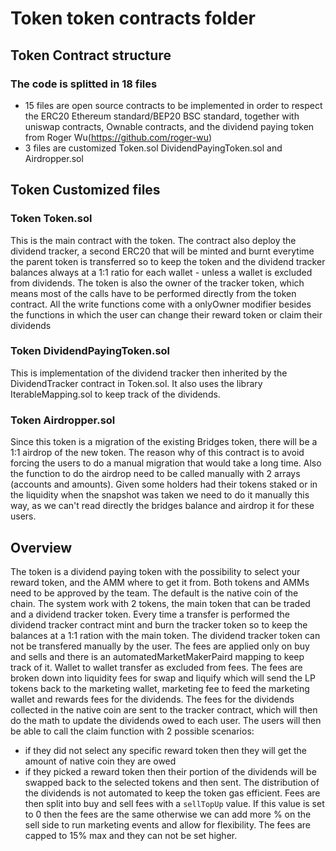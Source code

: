 # Token token contracts folder

## Token Contract structure

### The code is splitted in 18 files

* 15 files are open source contracts to be implemented in order to respect the ERC20 Ethereum standard/BEP20 BSC standard, together with uniswap contracts, Ownable contracts, and the dividend paying token from Roger Wu(https://github.com/roger-wu)
* 3 files are customized Token.sol DividendPayingToken.sol and Airdropper.sol

## Token Customized files

### Token Token.sol

This is the main contract with the token. The contract also deploy the dividend tracker, a second ERC20 that will be minted and burnt everytime the parent token is transferred so to keep the token and the dividend tracker balances always at a 1:1 ratio for each wallet - unless a wallet is excluded from dividends.
The token is also the owner of the tracker token, which means most of the calls have to be performed directly from the token contract.
All the write functions come with a onlyOwner modifier besides the functions in which the user can change their reward token or claim their dividends

### Token DividendPayingToken.sol

This is implementation of the dividend tracker then inherited by the DividendTracker contract in Token.sol. It also uses the library IterableMapping.sol to keep track of the dividends.

### Token Airdropper.sol

Since this token is a migration of the existing Bridges token, there will be a 1:1 airdrop of the new token. The reason why of this contract is to avoid forcing the users to do a manual migration that would take a long time. Also the function to do the airdrop need to be called manually with 2 arrays (accounts and amounts). Given some holders had their tokens staked or in the liquidity when the snapshot was taken we need to do it manually this way, as we can't read directly the bridges balance and airdrop it for these users.

## Overview

The token is a dividend paying token with the possibility to select your reward token, and the AMM where to get it from. Both tokens and AMMs need to be approved by the team. The default is the native coin of the chain. The system work with 2 tokens, the main token that can be traded and a dividend tracker token. Every time a transfer is performed the dividend tracker contract mint and burn the tracker token so to keep the balances at a 1:1 ration with the main token. The dividend tracker token can not be transfered manually by the user.
The fees are applied only on buy and sells and there is an automatedMarketMakerPaird mapping to keep track of it. Wallet to wallet transfer as excluded from fees. The fees are broken down into liquidity fees for swap and liquify which will send the LP tokens back to the marketing wallet, marketing fee to feed the marketing wallet and rewards fees for the dividends. The fees for the dividends collected in the native coin are sent to the tracker contract, which will then do the math to update the dividends owed to each user.
The users will then be able to call the claim function with 2 possible scenarios:
* if they did not select any specific reward token then they will get the amount of native coin they are owed
* if they picked a reward token then their portion of the dividends will be swapped back to the selected tokens and then sent.
The distribution of the dividends is not automated to keep the token gas efficient.
Fees are then split into buy and sell fees with a `sellTopUp` value. If this value is set to 0 then the fees are the same otherwise we can add more % on the sell side to run marketing events and allow for flexibility. The fees are capped to 15% max and they can not be set higher.
